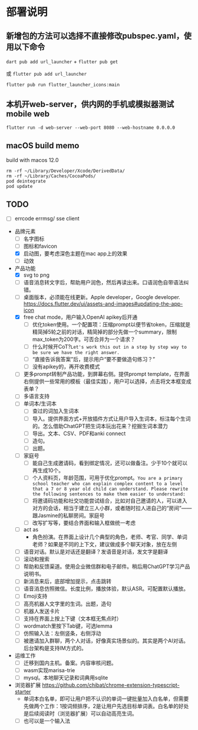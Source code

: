 # 部署说明

## 新增包的方法可以选择不直接修改pubspec.yaml，使用以下命令

`dart pub add url_launcher` + `flutter pub get`

或 `flutter pub add url_launcher`

`flutter pub run flutter_launcher_icons:main`

## 本机开web-server，供内网的手机或模拟器测试mobile web

`flutter run -d web-server --web-port 8080 --web-hostname 0.0.0.0`

## macOS build memo
build with macos 12.0
```
rm -rf ~/Library/Developer/Xcode/DerivedData/
rm -rf ~/Library/Caches/CocoaPods/
pod deintegrate
pod update
```

## TODO

- [ ] errcode errmsg/ sse client
- 品牌元素
  - [ ] 名字图标
  - [ ] 图标和favicon
  - [x] 启动图，要考虑深色主题在mac app上的效果
  - [ ] 动效
- 产品功能
  - [x] svg to png
  - [ ] 语音消息转文字后，帮助用户润色，然后再读出来。口语润色自带语法纠错。
  - [ ] 桌面版本，必须能在线更新。Apple developer，Google developer. https://docs.flutter.dev/ui/assets-and-images#updating-the-app-icon
  - [x] free chat mode，用户输入OpenAI apikey后开通
    - [ ] 优化token使用。一个配置项：压缩prompt以便节省token，压缩就是精简掉5轮之前的对话，精简掉的部分先做一个summary，限制max_token为200字。可否合并为一个请求？
    - [ ] 什么时候开CoT?`Let's work this out in a step by step way to be sure we have the right answer.`
    - [ ] “直接告诉我答案”后，提示用户“要不要做造句练习？”
    - [ ] 没有apikey的，再开收费模式
  - [ ] 更多prompt转制产品功能，到屏幕右侧。提供prompt template，在界面右侧提供一些常用的模板（最佳实践），用户可以选择，点击将文本框变成表单？
  - [ ] 多语言支持
  - [ ] 单词本/生词本
    - [ ] 查过的词加入生词本
    - [ ] 导入。提供界面方式+开放插件方式让用户导入生词本，标注每个生词的。怎么借助ChatGPT把生词本玩出花来？挖掘生词本潜力
    - [ ] 导出。文本、CSV、PDF和anki connect
    - [ ] 造句。
    - [ ] 出题。
  - [ ] 家庭号
    - [ ] 能自己生成邀请码，看到绑定情况，还可以做备注。少于10个就可以再生成10个。
    - [ ] 个人资料页，年龄范围，可用于优化prompt。`You are a primary school teacher who can explain complex content to a level that a 7 or 8 year old child can understand. Please rewrite the following sentences to make them easier to understand:`
    - [ ] 将邀请码功能和社交功能尝试结合，比如对自己邀请的人，可以进入对方的会话，相当于建立三人小群，或者随时拉人进自己的“房间”——跟Jasmine的私聊房间。家庭号
    - [ ] 改写扩写等，要结合界面和输入框做统一考虑
  - [ ] act as
    - 角色扮演。在界面上设计几个典型的角色，老师、考官、同学、单词老师？如果是不同的上下文，建议做成多个聊天对象，放在左侧
  - [ ] 语音对话。默认是对话还是翻译？发语音是对话，发文字是翻译
  - [ ] 滚动和搜索
  - [ ] 帮助和反馈渠道。使用企业微信群和电子邮件。稍后用ChatGPT学习产品说明书。
  - [ ] 新消息来后，底部增加提示，点击跳转
  - [ ] 语音消息仿照微信。长度比例，播放体验，默认ASR。可配置默认播放。
  - [ ] Emoji支持
  - [ ] 高亮机器人文字里的生词。出题，造句
  - [ ] 机器人发送卡片
  - [ ] 支持在界面上按上下键（文本框无焦点时）
  - [ ] wordmatch里按下Tab键，可选lemma
  - [ ] 仿照输入法：左侧竖条，右侧浮动
  - [ ] 被邀请加入群聊，两个人对话，好像真实场景似的。其实是两个AI对话。后台架构是支持IM方式的。
- 运维工作
  - [ ] 迁移到国内主机。备案。内容审核问题。
  - [ ] wasm实现marisa-trie
  - [ ] mysql。本地聊天记录和词典用sqlite
- 浏览器扩展 https://github.com/chibat/chrome-extension-typescript-starter
  - 单词本白名单，即可让用户把不认识的单词一键批量加入白名单，但需要先做两个工作：1按词频排序，2是让用户先选目标单词表。白名单的好处是后续阅读时（浏览器扩展）可以自动高亮生词。
  - [ ] 也可以是一个输入法